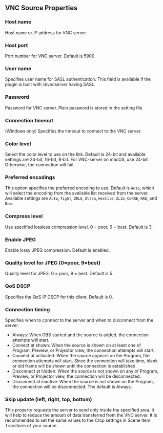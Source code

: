 ## VNC Source Properties

### Host name
Host name or IP address for VNC server.

### Host port
Port number for VNC server.
Default is 5900.

### User name
Specifies user name for SASL authentication.
This field is available if the plugin is built with libvncserver having SASL.

### Password
Password for VNC server.
Plain password is stored in the setting file.

### Connection timeout
(Windows only)
Specifies the timeout to connect to the VNC server.

### Color level
Select the color level to use on the link.
Default is 24-bit and available settings are 24-bit, 16-bit, 8-bit.
For VNC-server on macOS, use 24-bit. Otherwise, the connection will fail.

### Preferred encodings
This option specifies the preferred encoding to use.
Default is `Auto`, which will select the encoding from the available list received from the server.
Available settings are `Auto`, `Tight`, `ZRLE`, `Ultra`, `Hextile`, `ZLib`, `CoRRE`, `RRE`, and `Raw`.

### Compress level
Use specified lossless compression level. 0 = poor, 9 = best. Default is 3.

### Enable JPEG
Enable lossy JPEG compression.
Default is enabled.

### Quality level for JPEG (0=poor, 9=best)
Quality level for JPEG. 0 = poor, 9 = best. Default is 5.

### QoS DSCP
Specifies the QoS IP DSCP for this client.
Default is 0.

### Connection timing
Specifies when to connect to the server and when to disconnect from the server.
- Always: When OBS started and the source is added, the connection attempts will start.
- Connect at shown: When the source is shown on at least one of Program, Preview, or Projector view, the connection attempts will start.
- Connect at activated: When the source appears on the Program, the connection attempts will start.
  Since the connection will take time, blank or old frame will be shown until the connection is established.
- Disconnect at hidden: When the source is not shown on any of Program, Preview, or Projector view, the connection will be disconnected.
- Disconnect at inactive: When the source is not shown on the Program, the connection will be disconnected.
The default is Always.

### Skip update (left, right, top, bottom)
This property requests the server to send only inside the specified area.
It will help to reduce the amount of data transferred from the VNC server.
It is recommended to set the same values to the Crop settings in Scene Item Transform of your source.
